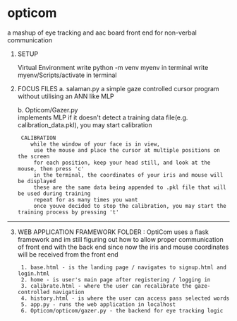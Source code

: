# opticom
a mashup of eye tracking and aac board front end for non-verbal communication
1. SETUP

    Virtual Environment
        write python -m venv myenv in terminal
        write myenv/Scripts/activate in terminal

2. FOCUS FILES
    a. salaman.py 
        a simple gaze controlled cursor program without utilising an ANN like MLP

    b. Opticom/Gazer.py    
        implements MLP
        if it doesn't detect a training data file(e.g. calibration_data.pkl), you may start calibration

        CALIBRATION
           while the window of your face is in view,
            use the mouse and place the cursor at multiple positions on the screen
            for each position, keep your head still, and look at the mouse, then press 'c'
            in the terminal, the coordinates of your iris and mouse will be displayed
            these are the same data being appended to .pkl file that will be used during training
            repeat for as many times you want
            once youve decided to stop the calibration, you may start the training process by pressing 't'

---------------
3. WEB APPLICATION FRAMEWORK
    FOLDER : OptiCom
        uses a flask framework and im still figuring out how to allow proper communication of front end with the back end 
        since now the iris and mouse coordinates will be received from the front end
        
        1. base.html - is the landing page / navigates to signup.html and login.html
        2. home - is user's main page after registering / logging in
        3. calibrate.html - where the user can recalibrate the gaze-controlled navigation
        4. history.html - is where the user can access pass selected words
        5. app.py - runs the web application in localhost
        6. Opticom/opticom/gazer.py - the backend for eye tracking logic
        
